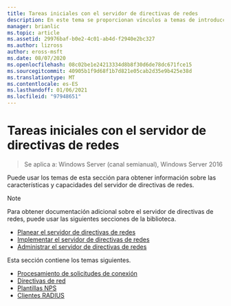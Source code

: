 ```yaml
---
title: Tareas iniciales con el servidor de directivas de redes
description: En este tema se proporcionan vínculos a temas de introducción para el servidor de directivas de redes en Windows Server 2016 y se incluyen vínculos a instrucciones adicionales sobre NPS.
manager: brianlic
ms.topic: article
ms.assetid: 29976baf-b0e2-4c01-ab4d-f2940e2bc327
ms.author: lizross
author: eross-msft
ms.date: 08/07/2020
ms.openlocfilehash: 08c02be1e24213334d8b8f30d6de78dc671fce15
ms.sourcegitcommit: 40905b1f9d68f1b7d821e05cab2d35e9b425e38d
ms.translationtype: MT
ms.contentlocale: es-ES
ms.lasthandoff: 01/06/2021
ms.locfileid: "97948651"
---
```

# <a name="getting-started-with-network-policy-server"></a>Tareas iniciales con el servidor de directivas de redes

>Se aplica a: Windows Server (canal semianual), Windows Server 2016

Puede usar los temas de esta sección para obtener información sobre las características y capacidades del servidor de directivas de redes.

>[!NOTE]
>Para obtener documentación adicional sobre el servidor de directivas de redes, puede usar las siguientes secciones de la biblioteca.
>- [Planear el servidor de directivas de redes](nps-plan-top.md)
>- [Implementar el servidor de directivas de redes](nps-deploy.md)
>- [Administrar el servidor de directivas de redes](nps-manage-top.md)


Esta sección contiene los temas siguientes.

- [Procesamiento de solicitudes de conexión](nps-crp-top.md)
- [Directivas de red](nps-np-overview.md)
- [Plantillas NPS](nps-templates.md)
- [Clientes RADIUS](nps-radius-clients.md)

